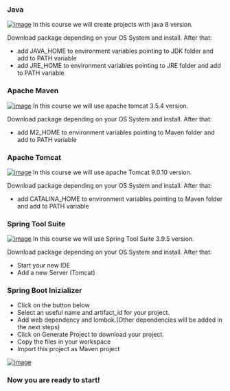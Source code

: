 ### Java

[![image](https://image.ibb.co/bz1VZU/en.png)](https://www.oracle.com/technetwork/java/javase/downloads/jdk8-downloads-2133151.html)
In this course we will create projects with java 8 version.

Download package depending on your OS System and install. After that:
  - add JAVA_HOME to environment variables pointing to JDK folder and add to PATH variable
  - add JRE_HOME to environment variables pointing to JRE folder and add to PATH variable
  
### Apache Maven

[![image](https://image.ibb.co/bz1VZU/en.png)](https://maven.apache.org/download.cgi)
In this course we will use apache tomcat 3.5.4 version.

Download package depending on your OS System and install. After that:
  - add M2_HOME to environment variables pointing to Maven folder and add to PATH variable
  
### Apache Tomcat

[![image](https://image.ibb.co/bz1VZU/en.png)](https://archive.apache.org/dist/tomcat/tomcat-9/)
In this course we will use apache Tomcat 9.0.10 version.

Download package depending on your OS System and install. After that:
  - add CATALINA_HOME to environment variables pointing to Maven folder and add to PATH variable 
  
### Spring Tool Suite

[![image](https://image.ibb.co/bz1VZU/en.png)](https://spring.io/blog/2018/07/05/spring-tool-suite-3-9-5-released)
In this course we will use Spring Tool Suite 3.9.5 version.

Download package depending on your OS System and install. After that:
  - Start your new IDE
  - Add a new Server (Tomcat)
  
### Spring Boot Inizializer

  - Click on the button below
  - Select an useful name and artifact_id for your project.
  - Add web dependency and lombok.(Other dependencies will be added in the next steps)
  - Click on Generate Project to download your project.
  - Copy the files in your workspace
  - Import this project as Maven project
  
  [![image](https://image.ibb.co/jgPaZU/1_O68_Lb_Dv_D5_Dcsnez73_M7v4_Q.png)](https://start.spring.io/)
  
  ### Now you are ready to start!


